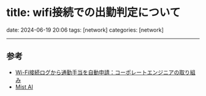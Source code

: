 title: wifi接続での出勤判定について
==========
date: 2024-06-19 20:06
tags: [network]
categories: [network]
- - -

## 参考
- [Wi-Fi接続ログから通勤手当を自動申請：コーポレートエンジニアの取り組み](https://techblog.raksul.com/entry/2024/03/01/141747)
- [Mist AI](https://www.juniper.net/jp/ja/products/mist-ai.html)
